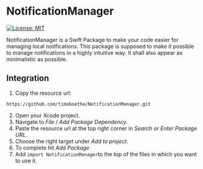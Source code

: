 # NotificationManager
[![License: MIT](https://img.shields.io/badge/license-MIT-blue)](https://opensource.org/license/mit)

NotificationManager is a Swift Package to make your code easier for managing local notifications.
This package is supposed to make it possible to manage notifications in a highly intuitive way.
It shall also appear as minimalistic as possible.

## Integration
1.  Copy the resource url:
```
https://github.com/timokoethe/NotificationManager.git
```
2.  Open your Xcode project.
3.  Navigate to _File_ / _Add Package Dependency_.
4.  Paste the resource url at the top right corner in _Search or Enter Package URL_.
5.  Choose the right target under _Add to project_.
6.  To complete hit _Add Package_
7.  Add ```import NotificationManager```to the top of the files in which you want to use it.
<br>
